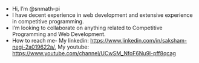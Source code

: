 -  Hi, I’m @snmath-pi
-  I have decent experience in web development and extensive experience in competitive programming.
-  I’m looking to collaborate on anything related to Competitive Programming and Web Development.
-  How to reach me- My linkedin: https://www.linkedin.com/in/saksham-negi-2a019622a/, My youtube: https://www.youtube.com/channel/UCwSM_NfoF6Nu9l-pff8qcag

<!---
snmath-pi/snmath-pi is a ✨ special ✨ repository because its `README.md` (this file) appears on your GitHub profile.
You can click the Preview link to take a look at your changes.
--->
